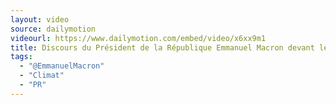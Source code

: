 ```yaml
---
layout: video
source: dailymotion
videourl: https://www.dailymotion.com/embed/video/x6xx9m1
title: Discours du Président de la République Emmanuel Macron devant le Haut-conseil pour le climat
tags:
  - "@EmmanuelMacron"
  - "Climat"
  - "PR"
---
```

